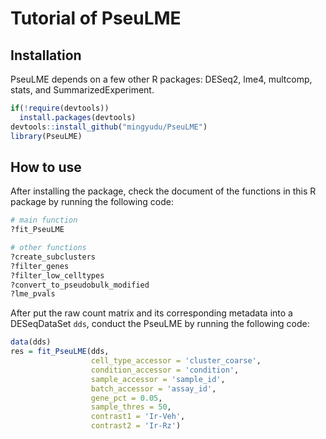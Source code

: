# Tutorial of PseuLME

## Installation
PseuLME depends on a few other R packages: DESeq2, lme4, multcomp, stats, and SummarizedExperiment.
```r
if(!require(devtools))
  install.packages(devtools)
devtools::install_github("mingyudu/PseuLME")
library(PseuLME)
```

## How to use

After installing the package, check the document of the functions in this R package by running the following code:
```r
# main function
?fit_PseuLME

# other functions
?create_subclusters
?filter_genes
?filter_low_celltypes
?convert_to_pseudobulk_modified
?lme_pvals
```

After put the raw count matrix and its corresponding metadata into a DESeqDataSet `dds`, conduct the PseuLME by running the following code:
```r
data(dds)
res = fit_PseuLME(dds, 
                  cell_type_accessor = 'cluster_coarse', 
                  condition_accessor = 'condition', 
                  sample_accessor = 'sample_id', 
                  batch_accessor = 'assay_id', 
                  gene_pct = 0.05, 
                  sample_thres = 50, 
                  contrast1 = 'Ir-Veh', 
                  contrast2 = 'Ir-Rz')
```
